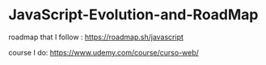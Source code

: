 # JavaScript-Evolution-and-RoadMap

roadmap that I follow : 
https://roadmap.sh/javascript


course I do:
https://www.udemy.com/course/curso-web/